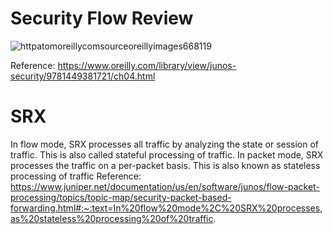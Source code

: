 # Security Flow Review
![httpatomoreillycomsourceoreillyimages668119](https://github.com/paulinoprojects/JuniperSRX/assets/111991325/6856ee88-72d8-46e8-9184-19c85f5f4aab)

Reference: https://www.oreilly.com/library/view/junos-security/9781449381721/ch04.html

# SRX 
In flow mode, SRX processes all traffic by analyzing the state or session of traffic. This is also called stateful processing of traffic. 
In packet mode, SRX processes the traffic on a per-packet basis. This is also known as stateless processing of traffic
Reference: https://www.juniper.net/documentation/us/en/software/junos/flow-packet-processing/topics/topic-map/security-packet-based-forwarding.html#:~:text=In%20flow%20mode%2C%20SRX%20processes,as%20stateless%20processing%20of%20traffic.
